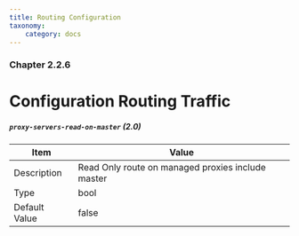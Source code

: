 ```yaml
---
title: Routing Configuration
taxonomy:
    category: docs
---
```

### Chapter 2.2.6

# Configuration Routing Traffic

##### `proxy-servers-read-on-master` (2.0)

| Item | Value |
| ---- | ----- |
| Description |  Read Only route on managed proxies include master |
| Type | bool |
| Default Value | false |   
